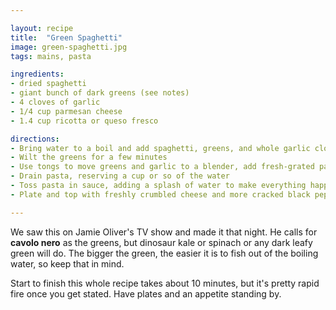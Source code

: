 ```yaml
---

layout: recipe
title:  "Green Spaghetti"
image: green-spaghetti.jpg
tags: mains, pasta

ingredients:
- dried spaghetti
- giant bunch of dark greens (see notes)
- 4 cloves of garlic
- 1/4 cup parmesan cheese
- 1.4 cup ricotta or queso fresco

directions:
- Bring water to a boil and add spaghetti, greens, and whole garlic cloves
- Wilt the greens for a few minutes
- Use tongs to move greens and garlic to a blender, add fresh-grated parmesan, pulse for a few mins, add salt and pepper to taste
- Drain pasta, reserving a cup or so of the water
- Toss pasta in sauce, adding a splash of water to make everything happy
- Plate and top with freshly crumbled cheese and more cracked black pepper

---
```


We saw this on Jamie Oliver's TV show and made it that night. He calls for **cavolo nero** as the greens, but dinosaur kale or spinach or any dark leafy green will do. The bigger the green, the easier it is to fish out of the boiling water, so keep that in mind.

Start to finish this whole recipe takes about 10 minutes, but it's pretty rapid fire once you get stated. Have plates and an appetite standing by.